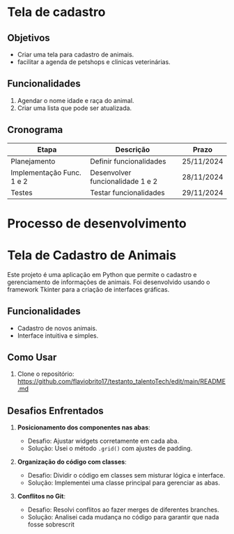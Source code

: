 # Tela de cadastro

## Objetivos
- Criar uma tela para cadastro de animais.
- facilitar a agenda de petshops e clinicas veterinárias.

## Funcionalidades
1. Agendar o nome idade e raça do animal.
2. Criar uma lista que pode ser atualizada.

## Cronograma
| Etapa                | Descrição                | Prazo       |
|----------------------|--------------------------|-------------|
| Planejamento         | Definir funcionalidades  | 25/11/2024  |
| Implementação Func. 1 e 2| Desenvolver funcionalidade 1 e 2 | 28/11/2024 |
| Testes               | Testar funcionalidades   | 29/11/2024  |


# Processo de desenvolvimento
# Tela de Cadastro de Animais

Este projeto é uma aplicação em Python que permite o cadastro e gerenciamento de informações de animais. Foi desenvolvido usando o framework Tkinter para a criação de interfaces gráficas.

## Funcionalidades
- Cadastro de novos animais.
- Interface intuitiva e simples.

## Como Usar
1. Clone o repositório:
   https://github.com/flaviobrito17/testanto_talentoTech/edit/main/README.md

## Desafios Enfrentados
1. **Posicionamento dos componentes nas abas**: 
   - Desafio: Ajustar widgets corretamente em cada aba.
   - Solução: Usei o método `.grid()` com ajustes de padding.
   
2. **Organização do código com classes**:
   - Desafio: Dividir o código em classes sem misturar lógica e interface.
   - Solução: Implementei uma classe principal para gerenciar as abas.

3. **Conflitos no Git**:
   - Desafio: Resolvi conflitos ao fazer merges de diferentes branches.
   - Solução: Analisei cada mudança no código para garantir que nada fosse sobrescrit



